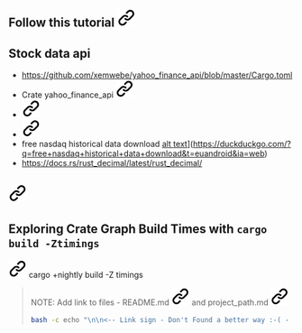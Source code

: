 #

## Follow this tutorial [![alt text][1]](https://bernardo.shippedbrain.com/rust_process_and_download_stock_data/)

## Stock data api

- https://github.com/xemwebe/yahoo_finance_api/blob/master/Cargo.toml
- Crate yahoo_finance_api [![alt text][1]](https://docs.rs/yahoo_finance_api/latest/yahoo_finance_api/)
- [![alt text][1]](https://crates.io/crates/yahoo_finance_api)
- [![alt text][1]](https://www.nasdaq.com/market-activity/stocks/trex/historical?page=1&rows_per_page=10&timeline=y5)
- free nasdaq historical data download [alt text][1]](https://duckduckgo.com/?q=free+nasdaq+historical+data+download&t=euandroid&ia=web)
- https://docs.rs/rust_decimal/latest/rust_decimal/

## [![alt text][1]](https://github.com/rust-lang/cargo/blob/master/src/doc/src/reference/build-scripts.md)

## Exploring Crate Graph Build Times with `cargo build -Ztimings`
<!-- keep the format -->
[![alt text][1]](https://internals.rust-lang.org/t/exploring-crate-graph-build-times-with-cargo-build-ztimings/10975)
cargo +nightly build -Z timings

>NOTE:
>Add link to files - README.md [![alt text][1]](./README.md) and project_path.md [![alt text][1]](./project_path.md)
><!-- -->
>```bash <!-- markdownlint-disable-line code-block-style -->
> bash -c echo "\n\n<-- Link sign - Don't Found a better way :-( - You know a better method? - send me a email --> \n\n[1]: ./img/link_symbol.svg"  >> ./README.md
>```
<!-- keep the format -->
<!-- make folder and download the link sign vai curl -->
<!-- mkdir -p img && curl --create-dirs --output-dir img -O  "https://raw.githubusercontent.com/MathiasStadler/link_symbol_svg/refs/heads/main/link_symbol.svg"-->
<!-- Link sign - Don't Found a better way :-( - You know a better method? - send me a email -->
[1]: ./img/link_symbol.svg
<!-- keep the format -->